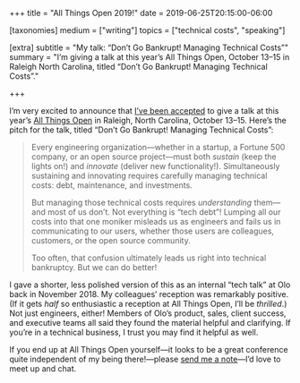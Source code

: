 +++
title = "All Things Open 2019!"
date = 2019-06-25T20:15:00-06:00

[taxonomies]
medium = ["writing"]
topics = ["technical costs", "speaking"]

[extra]
subtitle = "My talk: “Don’t Go Bankrupt! Managing Technical Costs”"
summary = "I’m giving a talk at this year’s All Things Open, October 13–15 in Raleigh North Carolina, titled “Don’t Go Bankrupt! Managing Technical Costs”."

+++

I’m very excited to announce that [I’ve been accepted][speaker] to give a talk at this year’s [All Things Open] in Raleigh, North Carolina, October 13–15. Here’s the pitch for the talk, titled “Don’t Go Bankrupt! Managing Technical Costs”:

> Every engineering organization—whether in a startup, a Fortune 500 company, or an open source project—must both *sustain* (keep the lights on!) and *innovate* (deliver new functionality!). Simultaneously sustaining and innovating requires carefully managing technical costs: debt, maintenance, and investments.
>
> But managing those technical costs requires *understanding* them—and most of us don’t. Not everything is “tech debt”! Lumping all our costs into that one moniker misleads us as engineers and fails us in communicating to our users, whether those users are colleagues, customers, or the open source community.
>
> Too often, that confusion ultimately leads us right into technical bankruptcy. But we can do better!

[speaker]: https://allthingsopen.org/speakers/chris-krycho/
[All Things Open]: https://allthingsopen.org

I gave a shorter, less polished version of this as an internal “tech talk” at Olo back in November 2018. My colleagues’ reception was remarkably positive. (If it gets *half* so enthusiastic a reception at All Things Open, I’ll be *thrilled*.) Not just engineers, either! Members of Olo’s product, sales, client success, and executive teams all said they found the material helpful and clarifying. If you’re in a technical business, I trust you may find it helpful as well.

If you end up at All Things Open yourself—it looks to be a great conference quite independent of my being there!—please [send me a note]—I’d love to meet up and chat.

[send me a note]: mailto:hello@chriskrycho.com "All Things Open 2019"
